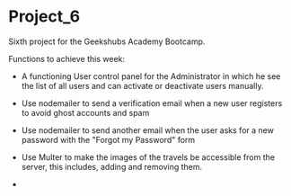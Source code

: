 # Project_6

Sixth project for the Geekshubs Academy Bootcamp.

Functions to achieve this week:

  - A functioning User control panel for the Administrator in which he see the list of all users and can activate or deactivate users manually.
  
  - Use nodemailer to send a verification email when a new user registers to avoid ghost accounts and spam
  
  - Use nodemailer to send another email when the user asks for a new password with the "Forgot my Password" form
  
  - Use Multer to make the images of the travels be accessible from the server, this includes, adding and removing them.
  
  - 
